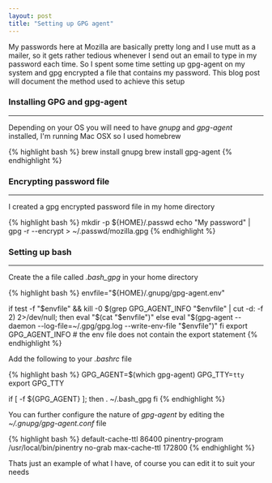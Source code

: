 ```yaml
---
layout: post
title: "Setting up GPG agent"
---
```


My passwords here at Mozilla are basically pretty long and I use mutt as a mailer, so it gets rather tedious whenever I send out an
email to type in my password each time. So I spent some time setting up gpg-agent on my system and gpg encrypted a file that contains my password.
This blog post will document the method used to achieve this setup

### Installing GPG and gpg-agent
--------------------------------
Depending on your OS you will need to have *gnupg* and *gpg-agent* installed, I'm running Mac OSX so I used homebrew

{% highlight bash %}
brew install gnupg
brew install gpg-agent
{% endhighlight %}

### Encrypting password file
----------------------------
I created a gpg encrypted password file in my home directory

{% highlight bash %}
mkdir -p ${HOME}/.passwd
echo "My password" | gpg -r <email here> --encrypt > ~/.passwd/mozilla.gpg
{% endhighlight %}

### Setting up bash
-------------------
Create the a file called *.bash_gpg* in your home directory

{% highlight bash %}
envfile="${HOME}/.gnupg/gpg-agent.env"

if test -f "$envfile" && kill -0 $(grep GPG_AGENT_INFO "$envfile" | cut -d: -f 2) 2>/dev/null; then
    eval "$(cat "$envfile")"
else
    eval "$(gpg-agent --daemon --log-file=~/.gpg/gpg.log --write-env-file "$envfile")"
fi
export GPG_AGENT_INFO  # the env file does not contain the export statement
{% endhighlight %}

Add the following to your *.bashrc* file

{% highlight bash %}
GPG_AGENT=$(which gpg-agent)
GPG_TTY=`tty`
export GPG_TTY

if [ -f ${GPG_AGENT} ]; then
    . ~/.bash_gpg
fi
{% endhighlight %}

You can further configure the nature of *gpg-agent* by editing the *~/.gnupg/gpg-agent.conf* file

{% highlight bash %}
default-cache-ttl 86400
pinentry-program /usr/local/bin/pinentry
no-grab
max-cache-ttl 172800
{% endhighlight %}

Thats just an example of what I have, of course you can edit it to suit your needs
